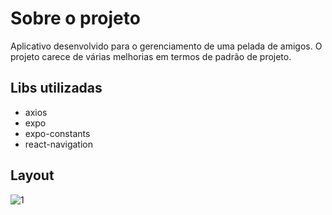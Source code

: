 # Sobre o projeto
Aplicativo desenvolvido para o gerenciamento de uma pelada de amigos. O projeto carece de várias melhorias em termos de padrão de projeto.

## Libs utilizadas

* axios
* expo
* expo-constants
* react-navigation

## Layout 

![1](https://user-images.githubusercontent.com/20893840/167154755-485bbe30-75f3-4095-9cfa-b27f902a007e.jpeg)
